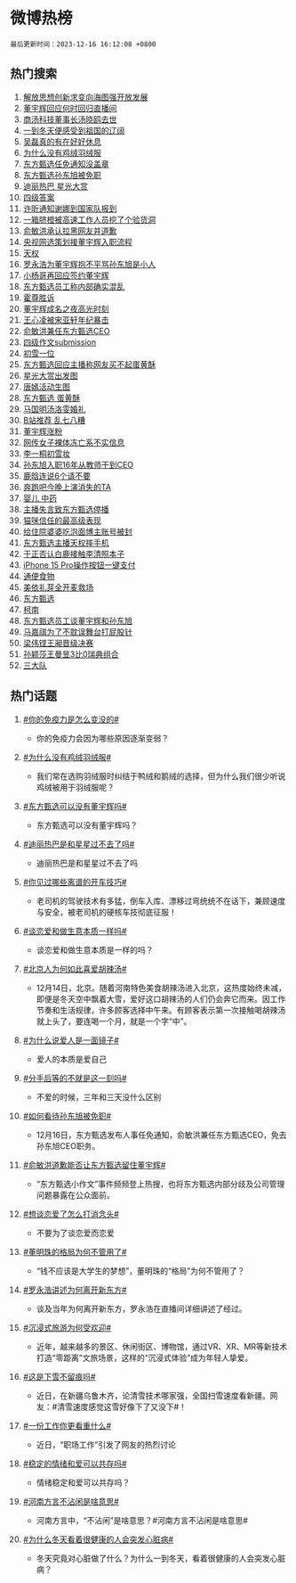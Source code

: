 # 微博热榜

`最后更新时间：2023-12-16 16:12:08 +0800`

## 热门搜索

1. [解放思想创新求变向海图强开放发展](https://m.weibo.cn/search?containerid=100103type%3D1%26t%3D10%26q%3D%23%E8%A7%A3%E6%94%BE%E6%80%9D%E6%83%B3%E5%88%9B%E6%96%B0%E6%B1%82%E5%8F%98%E5%90%91%E6%B5%B7%E5%9B%BE%E5%BC%BA%E5%BC%80%E6%94%BE%E5%8F%91%E5%B1%95%23&stream_entry_id=51&isnewpage=1&extparam=seat%3D1%26filter_type%3Drealtimehot%26dgr%3D0%26cate%3D10103%26stream_entry_id%3D51%26q%3D%2523%25E8%25A7%25A3%25E6%2594%25BE%25E6%2580%259D%25E6%2583%25B3%25E5%2588%259B%25E6%2596%25B0%25E6%25B1%2582%25E5%258F%2598%25E5%2590%2591%25E6%25B5%25B7%25E5%259B%25BE%25E5%25BC%25BA%25E5%25BC%2580%25E6%2594%25BE%25E5%258F%2591%25E5%25B1%2595%2523%26c_type%3D51%26pos%3D0%26display_time%3D1702714326%26pre_seqid%3D1702714326178915558151)
1. [董宇辉回应何时回归直播间](https://m.weibo.cn/search?containerid=100103type%3D1%26t%3D10%26q%3D%23%E8%91%A3%E5%AE%87%E8%BE%89%E5%9B%9E%E5%BA%94%E4%BD%95%E6%97%B6%E5%9B%9E%E5%BD%92%E7%9B%B4%E6%92%AD%E9%97%B4%23&stream_entry_id=31&isnewpage=1&extparam=seat%3D1%26lcate%3D5001%26flag%3D1%26dgr%3D0%26band_rank%3D1%26filter_type%3Drealtimehot%26q%3D%2523%25E8%2591%25A3%25E5%25AE%2587%25E8%25BE%2589%25E5%259B%259E%25E5%25BA%2594%25E4%25BD%2595%25E6%2597%25B6%25E5%259B%259E%25E5%25BD%2592%25E7%259B%25B4%25E6%2592%25AD%25E9%2597%25B4%2523%26c_type%3D31%26stream_entry_id%3D31%26realpos%3D1%26cate%3D5001%26pos%3D0%26display_time%3D1702714326%26pre_seqid%3D1702714326178915558151)
1. [商汤科技董事长汤晓鸥去世](https://m.weibo.cn/search?containerid=100103type%3D1%26t%3D10%26q%3D%23%E5%95%86%E6%B1%A4%E7%A7%91%E6%8A%80%E8%91%A3%E4%BA%8B%E9%95%BF%E6%B1%A4%E6%99%93%E9%B8%A5%E5%8E%BB%E4%B8%96%23&stream_entry_id=31&isnewpage=1&extparam=seat%3D1%26lcate%3D5001%26flag%3D1%26dgr%3D0%26band_rank%3D2%26filter_type%3Drealtimehot%26q%3D%2523%25E5%2595%2586%25E6%25B1%25A4%25E7%25A7%2591%25E6%258A%2580%25E8%2591%25A3%25E4%25BA%258B%25E9%2595%25BF%25E6%25B1%25A4%25E6%2599%2593%25E9%25B8%25A5%25E5%258E%25BB%25E4%25B8%2596%2523%26c_type%3D31%26stream_entry_id%3D31%26realpos%3D2%26cate%3D5001%26pos%3D1%26display_time%3D1702714326%26pre_seqid%3D1702714326178915558151)
1. [一到冬天便感受到祖国的辽阔](https://m.weibo.cn/search?containerid=100103type%3D1%26t%3D10%26q%3D%23%E4%B8%80%E5%88%B0%E5%86%AC%E5%A4%A9%E4%BE%BF%E6%84%9F%E5%8F%97%E5%88%B0%E7%A5%96%E5%9B%BD%E7%9A%84%E8%BE%BD%E9%98%94%23&stream_entry_id=31&isnewpage=1&extparam=seat%3D1%26lcate%3D5001%26flag%3D0%26dgr%3D0%26band_rank%3D3%26filter_type%3Drealtimehot%26q%3D%2523%25E4%25B8%2580%25E5%2588%25B0%25E5%2586%25AC%25E5%25A4%25A9%25E4%25BE%25BF%25E6%2584%259F%25E5%258F%2597%25E5%2588%25B0%25E7%25A5%2596%25E5%259B%25BD%25E7%259A%2584%25E8%25BE%25BD%25E9%2598%2594%2523%26c_type%3D31%26stream_entry_id%3D31%26realpos%3D3%26cate%3D5001%26pos%3D2%26display_time%3D1702714326%26pre_seqid%3D1702714326178915558151)
1. [吴磊真的有在好好休息](https://m.weibo.cn/search?containerid=100103type%3D1%26t%3D10%26q%3D%23%E5%90%B4%E7%A3%8A%E7%9C%9F%E7%9A%84%E6%9C%89%E5%9C%A8%E5%A5%BD%E5%A5%BD%E4%BC%91%E6%81%AF%23&stream_entry_id=31&isnewpage=1&extparam=seat%3D1%26lcate%3D5001%26filter_type%3Drealtimehot%26is_ad_pos%3D1%26q%3D%2523%25E5%2590%25B4%25E7%25A3%258A%25E7%259C%259F%25E7%259A%2584%25E6%259C%2589%25E5%259C%25A8%25E5%25A5%25BD%25E5%25A5%25BD%25E4%25BC%2591%25E6%2581%25AF%2523%26c_type%3D31%26adid%3D214180%26stream_entry_id%3D31%26dgr%3D0%26pos%3D3%26cate%3D5001%26topic_ad%3D1%26band_rank%3D4%26display_time%3D1702714326%26pre_seqid%3D1702714326178915558151)
1. [为什么没有鸡绒羽绒服](https://m.weibo.cn/search?containerid=100103type%3D1%26t%3D10%26q%3D%23%E4%B8%BA%E4%BB%80%E4%B9%88%E6%B2%A1%E6%9C%89%E9%B8%A1%E7%BB%92%E7%BE%BD%E7%BB%92%E6%9C%8D%23&stream_entry_id=31&isnewpage=1&extparam=seat%3D1%26lcate%3D5001%26flag%3D0%26dgr%3D0%26band_rank%3D4%26filter_type%3Drealtimehot%26q%3D%2523%25E4%25B8%25BA%25E4%25BB%2580%25E4%25B9%2588%25E6%25B2%25A1%25E6%259C%2589%25E9%25B8%25A1%25E7%25BB%2592%25E7%25BE%25BD%25E7%25BB%2592%25E6%259C%258D%2523%26c_type%3D31%26stream_entry_id%3D31%26realpos%3D4%26cate%3D5001%26pos%3D4%26display_time%3D1702714326%26pre_seqid%3D1702714326178915558151)
1. [东方甄选任免通知没盖章](https://m.weibo.cn/search?containerid=100103type%3D1%26t%3D10%26q%3D%23%E4%B8%9C%E6%96%B9%E7%94%84%E9%80%89%E4%BB%BB%E5%85%8D%E9%80%9A%E7%9F%A5%E6%B2%A1%E7%9B%96%E7%AB%A0%23&stream_entry_id=31&isnewpage=1&extparam=seat%3D1%26lcate%3D5001%26flag%3D2%26dgr%3D0%26band_rank%3D5%26filter_type%3Drealtimehot%26q%3D%2523%25E4%25B8%259C%25E6%2596%25B9%25E7%2594%2584%25E9%2580%2589%25E4%25BB%25BB%25E5%2585%258D%25E9%2580%259A%25E7%259F%25A5%25E6%25B2%25A1%25E7%259B%2596%25E7%25AB%25A0%2523%26c_type%3D31%26stream_entry_id%3D31%26realpos%3D5%26cate%3D5001%26pos%3D5%26display_time%3D1702714326%26pre_seqid%3D1702714326178915558151)
1. [东方甄选孙东旭被免职](https://m.weibo.cn/search?containerid=100103type%3D1%26t%3D10%26q%3D%23%E4%B8%9C%E6%96%B9%E7%94%84%E9%80%89%E5%AD%99%E4%B8%9C%E6%97%AD%E8%A2%AB%E5%85%8D%E8%81%8C%23&stream_entry_id=31&isnewpage=1&extparam=seat%3D1%26lcate%3D5001%26flag%3D16%26dgr%3D0%26band_rank%3D6%26filter_type%3Drealtimehot%26q%3D%2523%25E4%25B8%259C%25E6%2596%25B9%25E7%2594%2584%25E9%2580%2589%25E5%25AD%2599%25E4%25B8%259C%25E6%2597%25AD%25E8%25A2%25AB%25E5%2585%258D%25E8%2581%258C%2523%26c_type%3D31%26stream_entry_id%3D31%26realpos%3D6%26cate%3D5001%26pos%3D6%26display_time%3D1702714326%26pre_seqid%3D1702714326178915558151)
1. [迪丽热巴 星光大赏](https://m.weibo.cn/search?containerid=100103type%3D1%26t%3D10%26q%3D%E8%BF%AA%E4%B8%BD%E7%83%AD%E5%B7%B4+%E6%98%9F%E5%85%89%E5%A4%A7%E8%B5%8F&stream_entry_id=31&isnewpage=1&extparam=seat%3D1%26lcate%3D5001%26flag%3D1%26dgr%3D0%26band_rank%3D7%26filter_type%3Drealtimehot%26q%3D%25E8%25BF%25AA%25E4%25B8%25BD%25E7%2583%25AD%25E5%25B7%25B4%2520%25E6%2598%259F%25E5%2585%2589%25E5%25A4%25A7%25E8%25B5%258F%26c_type%3D31%26stream_entry_id%3D31%26realpos%3D7%26cate%3D5001%26pos%3D7%26display_time%3D1702714326%26pre_seqid%3D1702714326178915558151)
1. [四级答案](https://m.weibo.cn/search?containerid=100103type%3D1%26t%3D10%26q%3D%E5%9B%9B%E7%BA%A7%E7%AD%94%E6%A1%88&stream_entry_id=31&isnewpage=1&extparam=seat%3D1%26lcate%3D5001%26flag%3D0%26dgr%3D0%26band_rank%3D8%26filter_type%3Drealtimehot%26q%3D%25E5%259B%259B%25E7%25BA%25A7%25E7%25AD%2594%25E6%25A1%2588%26c_type%3D31%26stream_entry_id%3D31%26realpos%3D8%26cate%3D5001%26pos%3D8%26display_time%3D1702714326%26pre_seqid%3D1702714326178915558151)
1. [许昕通知谢娜到国家队报到](https://m.weibo.cn/search?containerid=100103type%3D1%26t%3D10%26q%3D%23%E8%AE%B8%E6%98%95%E9%80%9A%E7%9F%A5%E8%B0%A2%E5%A8%9C%E5%88%B0%E5%9B%BD%E5%AE%B6%E9%98%9F%E6%8A%A5%E5%88%B0%23&stream_entry_id=31&isnewpage=1&extparam=seat%3D1%26lcate%3D5001%26flag%3D0%26dgr%3D0%26band_rank%3D9%26filter_type%3Drealtimehot%26q%3D%2523%25E8%25AE%25B8%25E6%2598%2595%25E9%2580%259A%25E7%259F%25A5%25E8%25B0%25A2%25E5%25A8%259C%25E5%2588%25B0%25E5%259B%25BD%25E5%25AE%25B6%25E9%2598%259F%25E6%258A%25A5%25E5%2588%25B0%2523%26c_type%3D31%26stream_entry_id%3D31%26realpos%3D9%26cate%3D5001%26pos%3D9%26display_time%3D1702714326%26pre_seqid%3D1702714326178915558151)
1. [一箱脐橙被高速工作人员挖了个验货洞](https://m.weibo.cn/search?containerid=100103type%3D1%26t%3D10%26q%3D%23%E4%B8%80%E7%AE%B1%E8%84%90%E6%A9%99%E8%A2%AB%E9%AB%98%E9%80%9F%E5%B7%A5%E4%BD%9C%E4%BA%BA%E5%91%98%E6%8C%96%E4%BA%86%E4%B8%AA%E9%AA%8C%E8%B4%A7%E6%B4%9E%23&stream_entry_id=31&isnewpage=1&extparam=seat%3D1%26lcate%3D5001%26flag%3D0%26dgr%3D0%26band_rank%3D10%26filter_type%3Drealtimehot%26q%3D%2523%25E4%25B8%2580%25E7%25AE%25B1%25E8%2584%2590%25E6%25A9%2599%25E8%25A2%25AB%25E9%25AB%2598%25E9%2580%259F%25E5%25B7%25A5%25E4%25BD%259C%25E4%25BA%25BA%25E5%2591%2598%25E6%258C%2596%25E4%25BA%2586%25E4%25B8%25AA%25E9%25AA%258C%25E8%25B4%25A7%25E6%25B4%259E%2523%26c_type%3D31%26stream_entry_id%3D31%26realpos%3D10%26cate%3D5001%26pos%3D10%26display_time%3D1702714326%26pre_seqid%3D1702714326178915558151)
1. [俞敏洪承认拉黑网友并道歉](https://m.weibo.cn/search?containerid=100103type%3D1%26t%3D10%26q%3D%23%E4%BF%9E%E6%95%8F%E6%B4%AA%E6%89%BF%E8%AE%A4%E6%8B%89%E9%BB%91%E7%BD%91%E5%8F%8B%E5%B9%B6%E9%81%93%E6%AD%89%23&stream_entry_id=31&isnewpage=1&extparam=seat%3D1%26lcate%3D5001%26flag%3D1%26dgr%3D0%26band_rank%3D11%26filter_type%3Drealtimehot%26q%3D%2523%25E4%25BF%259E%25E6%2595%258F%25E6%25B4%25AA%25E6%2589%25BF%25E8%25AE%25A4%25E6%258B%2589%25E9%25BB%2591%25E7%25BD%2591%25E5%258F%258B%25E5%25B9%25B6%25E9%2581%2593%25E6%25AD%2589%2523%26c_type%3D31%26stream_entry_id%3D31%26realpos%3D11%26cate%3D5001%26pos%3D11%26display_time%3D1702714326%26pre_seqid%3D1702714326178915558151)
1. [央视网选策划接董宇辉入职流程](https://m.weibo.cn/search?containerid=100103type%3D1%26t%3D10%26q%3D%23%E5%A4%AE%E8%A7%86%E7%BD%91%E9%80%89%E7%AD%96%E5%88%92%E6%8E%A5%E8%91%A3%E5%AE%87%E8%BE%89%E5%85%A5%E8%81%8C%E6%B5%81%E7%A8%8B%23&stream_entry_id=31&isnewpage=1&extparam=seat%3D1%26lcate%3D5001%26flag%3D2%26dgr%3D0%26band_rank%3D12%26filter_type%3Drealtimehot%26q%3D%2523%25E5%25A4%25AE%25E8%25A7%2586%25E7%25BD%2591%25E9%2580%2589%25E7%25AD%2596%25E5%2588%2592%25E6%258E%25A5%25E8%2591%25A3%25E5%25AE%2587%25E8%25BE%2589%25E5%2585%25A5%25E8%2581%258C%25E6%25B5%2581%25E7%25A8%258B%2523%26c_type%3D31%26stream_entry_id%3D31%26realpos%3D12%26cate%3D5001%26pos%3D12%26display_time%3D1702714326%26pre_seqid%3D1702714326178915558151)
1. [天权](https://m.weibo.cn/search?containerid=100103type%3D1%26t%3D10%26q%3D%E5%A4%A9%E6%9D%83&stream_entry_id=31&isnewpage=1&extparam=seat%3D1%26lcate%3D5001%26flag%3D1%26dgr%3D0%26band_rank%3D13%26filter_type%3Drealtimehot%26q%3D%25E5%25A4%25A9%25E6%259D%2583%26c_type%3D31%26stream_entry_id%3D31%26realpos%3D13%26cate%3D5001%26pos%3D13%26display_time%3D1702714326%26pre_seqid%3D1702714326178915558151)
1. [罗永浩为董宇辉抱不平骂孙东旭是小人](https://m.weibo.cn/search?containerid=100103type%3D1%26t%3D10%26q%3D%23%E7%BD%97%E6%B0%B8%E6%B5%A9%E4%B8%BA%E8%91%A3%E5%AE%87%E8%BE%89%E6%8A%B1%E4%B8%8D%E5%B9%B3%E9%AA%82%E5%AD%99%E4%B8%9C%E6%97%AD%E6%98%AF%E5%B0%8F%E4%BA%BA%23&stream_entry_id=31&isnewpage=1&extparam=seat%3D1%26lcate%3D5001%26flag%3D1%26dgr%3D0%26band_rank%3D14%26filter_type%3Drealtimehot%26q%3D%2523%25E7%25BD%2597%25E6%25B0%25B8%25E6%25B5%25A9%25E4%25B8%25BA%25E8%2591%25A3%25E5%25AE%2587%25E8%25BE%2589%25E6%258A%25B1%25E4%25B8%258D%25E5%25B9%25B3%25E9%25AA%2582%25E5%25AD%2599%25E4%25B8%259C%25E6%2597%25AD%25E6%2598%25AF%25E5%25B0%258F%25E4%25BA%25BA%2523%26c_type%3D31%26stream_entry_id%3D31%26realpos%3D14%26cate%3D5001%26pos%3D14%26display_time%3D1702714326%26pre_seqid%3D1702714326178915558151)
1. [小杨哥再回应签约董宇辉](https://m.weibo.cn/search?containerid=100103type%3D1%26t%3D10%26q%3D%23%E5%B0%8F%E6%9D%A8%E5%93%A5%E5%86%8D%E5%9B%9E%E5%BA%94%E7%AD%BE%E7%BA%A6%E8%91%A3%E5%AE%87%E8%BE%89%23&stream_entry_id=31&isnewpage=1&extparam=seat%3D1%26lcate%3D5001%26flag%3D0%26dgr%3D0%26band_rank%3D15%26filter_type%3Drealtimehot%26q%3D%2523%25E5%25B0%258F%25E6%259D%25A8%25E5%2593%25A5%25E5%2586%258D%25E5%259B%259E%25E5%25BA%2594%25E7%25AD%25BE%25E7%25BA%25A6%25E8%2591%25A3%25E5%25AE%2587%25E8%25BE%2589%2523%26c_type%3D31%26stream_entry_id%3D31%26realpos%3D15%26cate%3D5001%26pos%3D15%26display_time%3D1702714326%26pre_seqid%3D1702714326178915558151)
1. [东方甄选员工称内部确实混乱](https://m.weibo.cn/search?containerid=100103type%3D1%26t%3D10%26q%3D%23%E4%B8%9C%E6%96%B9%E7%94%84%E9%80%89%E5%91%98%E5%B7%A5%E7%A7%B0%E5%86%85%E9%83%A8%E7%A1%AE%E5%AE%9E%E6%B7%B7%E4%B9%B1%23&stream_entry_id=31&isnewpage=1&extparam=seat%3D1%26lcate%3D5001%26flag%3D1%26dgr%3D0%26band_rank%3D16%26filter_type%3Drealtimehot%26q%3D%2523%25E4%25B8%259C%25E6%2596%25B9%25E7%2594%2584%25E9%2580%2589%25E5%2591%2598%25E5%25B7%25A5%25E7%25A7%25B0%25E5%2586%2585%25E9%2583%25A8%25E7%25A1%25AE%25E5%25AE%259E%25E6%25B7%25B7%25E4%25B9%25B1%2523%26c_type%3D31%26stream_entry_id%3D31%26realpos%3D16%26cate%3D5001%26pos%3D16%26display_time%3D1702714326%26pre_seqid%3D1702714326178915558151)
1. [霍尊胜诉](https://m.weibo.cn/search?containerid=100103type%3D1%26t%3D10%26q%3D%23%E9%9C%8D%E5%B0%8A%E8%83%9C%E8%AF%89%23&stream_entry_id=31&isnewpage=1&extparam=seat%3D1%26lcate%3D5001%26flag%3D1%26dgr%3D0%26band_rank%3D17%26filter_type%3Drealtimehot%26q%3D%2523%25E9%259C%258D%25E5%25B0%258A%25E8%2583%259C%25E8%25AF%2589%2523%26c_type%3D31%26stream_entry_id%3D31%26realpos%3D17%26cate%3D5001%26pos%3D17%26display_time%3D1702714326%26pre_seqid%3D1702714326178915558151)
1. [董宇辉成名之夜高光时刻](https://m.weibo.cn/search?containerid=100103type%3D1%26t%3D10%26q%3D%23%E8%91%A3%E5%AE%87%E8%BE%89%E6%88%90%E5%90%8D%E4%B9%8B%E5%A4%9C%E9%AB%98%E5%85%89%E6%97%B6%E5%88%BB%23&stream_entry_id=31&isnewpage=1&extparam=seat%3D1%26lcate%3D5001%26flag%3D1%26dgr%3D0%26band_rank%3D18%26filter_type%3Drealtimehot%26q%3D%2523%25E8%2591%25A3%25E5%25AE%2587%25E8%25BE%2589%25E6%2588%2590%25E5%2590%258D%25E4%25B9%258B%25E5%25A4%259C%25E9%25AB%2598%25E5%2585%2589%25E6%2597%25B6%25E5%2588%25BB%2523%26c_type%3D31%26stream_entry_id%3D31%26realpos%3D18%26cate%3D5001%26pos%3D18%26display_time%3D1702714326%26pre_seqid%3D1702714326178915558151)
1. [王心凌被宋亚轩年纪暴击](https://m.weibo.cn/search?containerid=100103type%3D1%26t%3D10%26q%3D%E7%8E%8B%E5%BF%83%E5%87%8C%E8%A2%AB%E5%AE%8B%E4%BA%9A%E8%BD%A9%E5%B9%B4%E7%BA%AA%E6%9A%B4%E5%87%BB&stream_entry_id=31&isnewpage=1&extparam=seat%3D1%26lcate%3D5001%26flag%3D1%26dgr%3D0%26band_rank%3D19%26filter_type%3Drealtimehot%26q%3D%25E7%258E%258B%25E5%25BF%2583%25E5%2587%258C%25E8%25A2%25AB%25E5%25AE%258B%25E4%25BA%259A%25E8%25BD%25A9%25E5%25B9%25B4%25E7%25BA%25AA%25E6%259A%25B4%25E5%2587%25BB%26c_type%3D31%26stream_entry_id%3D31%26realpos%3D19%26cate%3D5001%26pos%3D19%26display_time%3D1702714326%26pre_seqid%3D1702714326178915558151)
1. [俞敏洪兼任东方甄选CEO](https://m.weibo.cn/search?containerid=100103type%3D1%26t%3D10%26q%3D%23%E4%BF%9E%E6%95%8F%E6%B4%AA%E5%85%BC%E4%BB%BB%E4%B8%9C%E6%96%B9%E7%94%84%E9%80%89CEO%23&stream_entry_id=31&isnewpage=1&extparam=seat%3D1%26lcate%3D5001%26flag%3D0%26dgr%3D0%26band_rank%3D20%26filter_type%3Drealtimehot%26q%3D%2523%25E4%25BF%259E%25E6%2595%258F%25E6%25B4%25AA%25E5%2585%25BC%25E4%25BB%25BB%25E4%25B8%259C%25E6%2596%25B9%25E7%2594%2584%25E9%2580%2589CEO%2523%26c_type%3D31%26stream_entry_id%3D31%26realpos%3D20%26cate%3D5001%26pos%3D20%26display_time%3D1702714326%26pre_seqid%3D1702714326178915558151)
1. [四级作文submission](https://m.weibo.cn/search?containerid=100103type%3D1%26t%3D10%26q%3D%23%E5%9B%9B%E7%BA%A7%E4%BD%9C%E6%96%87submission%23&stream_entry_id=31&isnewpage=1&extparam=seat%3D1%26lcate%3D5001%26flag%3D0%26dgr%3D0%26band_rank%3D21%26filter_type%3Drealtimehot%26q%3D%2523%25E5%259B%259B%25E7%25BA%25A7%25E4%25BD%259C%25E6%2596%2587submission%2523%26c_type%3D31%26stream_entry_id%3D31%26realpos%3D21%26cate%3D5001%26pos%3D21%26display_time%3D1702714326%26pre_seqid%3D1702714326178915558151)
1. [初雪一位](https://m.weibo.cn/search?containerid=100103type%3D1%26t%3D10%26q%3D%23%E5%88%9D%E9%9B%AA%E4%B8%80%E4%BD%8D%23&stream_entry_id=31&isnewpage=1&extparam=seat%3D1%26lcate%3D5001%26flag%3D0%26dgr%3D0%26band_rank%3D22%26filter_type%3Drealtimehot%26q%3D%2523%25E5%2588%259D%25E9%259B%25AA%25E4%25B8%2580%25E4%25BD%258D%2523%26c_type%3D31%26stream_entry_id%3D31%26realpos%3D22%26cate%3D5001%26pos%3D22%26display_time%3D1702714326%26pre_seqid%3D1702714326178915558151)
1. [东方甄选回应主播称网友买不起蛋黄酥](https://m.weibo.cn/search?containerid=100103type%3D1%26t%3D10%26q%3D%23%E4%B8%9C%E6%96%B9%E7%94%84%E9%80%89%E5%9B%9E%E5%BA%94%E4%B8%BB%E6%92%AD%E7%A7%B0%E7%BD%91%E5%8F%8B%E4%B9%B0%E4%B8%8D%E8%B5%B7%E8%9B%8B%E9%BB%84%E9%85%A5%23&stream_entry_id=31&isnewpage=1&extparam=seat%3D1%26lcate%3D5001%26flag%3D1%26dgr%3D0%26band_rank%3D23%26filter_type%3Drealtimehot%26q%3D%2523%25E4%25B8%259C%25E6%2596%25B9%25E7%2594%2584%25E9%2580%2589%25E5%259B%259E%25E5%25BA%2594%25E4%25B8%25BB%25E6%2592%25AD%25E7%25A7%25B0%25E7%25BD%2591%25E5%258F%258B%25E4%25B9%25B0%25E4%25B8%258D%25E8%25B5%25B7%25E8%259B%258B%25E9%25BB%2584%25E9%2585%25A5%2523%26c_type%3D31%26stream_entry_id%3D31%26realpos%3D23%26cate%3D5001%26pos%3D23%26display_time%3D1702714326%26pre_seqid%3D1702714326178915558151)
1. [星光大赏出发图](https://m.weibo.cn/search?containerid=100103type%3D1%26t%3D10%26q%3D%23%E6%98%9F%E5%85%89%E5%A4%A7%E8%B5%8F%E5%87%BA%E5%8F%91%E5%9B%BE%23&stream_entry_id=31&isnewpage=1&extparam=seat%3D1%26lcate%3D5001%26flag%3D1%26dgr%3D0%26band_rank%3D24%26filter_type%3Drealtimehot%26q%3D%2523%25E6%2598%259F%25E5%2585%2589%25E5%25A4%25A7%25E8%25B5%258F%25E5%2587%25BA%25E5%258F%2591%25E5%259B%25BE%2523%26c_type%3D31%26stream_entry_id%3D31%26realpos%3D24%26cate%3D5001%26pos%3D24%26display_time%3D1702714326%26pre_seqid%3D1702714326178915558151)
1. [唐嫣活动生图](https://m.weibo.cn/search?containerid=100103type%3D1%26t%3D10%26q%3D%E5%94%90%E5%AB%A3%E6%B4%BB%E5%8A%A8%E7%94%9F%E5%9B%BE&stream_entry_id=31&isnewpage=1&extparam=seat%3D1%26lcate%3D5001%26flag%3D1%26dgr%3D0%26band_rank%3D25%26filter_type%3Drealtimehot%26q%3D%25E5%2594%2590%25E5%25AB%25A3%25E6%25B4%25BB%25E5%258A%25A8%25E7%2594%259F%25E5%259B%25BE%26c_type%3D31%26stream_entry_id%3D31%26realpos%3D25%26cate%3D5001%26pos%3D25%26display_time%3D1702714326%26pre_seqid%3D1702714326178915558151)
1. [东方甄选 蛋黄酥](https://m.weibo.cn/search?containerid=100103type%3D1%26t%3D10%26q%3D%E4%B8%9C%E6%96%B9%E7%94%84%E9%80%89+%E8%9B%8B%E9%BB%84%E9%85%A5&stream_entry_id=31&isnewpage=1&extparam=seat%3D1%26lcate%3D5001%26flag%3D0%26dgr%3D0%26band_rank%3D26%26filter_type%3Drealtimehot%26q%3D%25E4%25B8%259C%25E6%2596%25B9%25E7%2594%2584%25E9%2580%2589%2520%25E8%259B%258B%25E9%25BB%2584%25E9%2585%25A5%26c_type%3D31%26stream_entry_id%3D31%26realpos%3D26%26cate%3D5001%26pos%3D26%26display_time%3D1702714326%26pre_seqid%3D1702714326178915558151)
1. [马国明汤洛雯婚礼](https://m.weibo.cn/search?containerid=100103type%3D1%26t%3D10%26q%3D%E9%A9%AC%E5%9B%BD%E6%98%8E%E6%B1%A4%E6%B4%9B%E9%9B%AF%E5%A9%9A%E7%A4%BC&stream_entry_id=31&isnewpage=1&extparam=seat%3D1%26lcate%3D5001%26flag%3D0%26dgr%3D0%26band_rank%3D27%26filter_type%3Drealtimehot%26q%3D%25E9%25A9%25AC%25E5%259B%25BD%25E6%2598%258E%25E6%25B1%25A4%25E6%25B4%259B%25E9%259B%25AF%25E5%25A9%259A%25E7%25A4%25BC%26c_type%3D31%26stream_entry_id%3D31%26realpos%3D27%26cate%3D5001%26pos%3D27%26display_time%3D1702714326%26pre_seqid%3D1702714326178915558151)
1. [B站推荐 乱七八糟](https://m.weibo.cn/search?containerid=100103type%3D1%26t%3D10%26q%3DB%E7%AB%99%E6%8E%A8%E8%8D%90+%E4%B9%B1%E4%B8%83%E5%85%AB%E7%B3%9F&stream_entry_id=31&isnewpage=1&extparam=seat%3D1%26lcate%3D5001%26flag%3D0%26dgr%3D0%26band_rank%3D28%26filter_type%3Drealtimehot%26q%3DB%25E7%25AB%2599%25E6%258E%25A8%25E8%258D%2590%2520%25E4%25B9%25B1%25E4%25B8%2583%25E5%2585%25AB%25E7%25B3%259F%26c_type%3D31%26stream_entry_id%3D31%26realpos%3D28%26cate%3D5001%26pos%3D28%26display_time%3D1702714326%26pre_seqid%3D1702714326178915558151)
1. [董宇辉涨粉](https://m.weibo.cn/search?containerid=100103type%3D1%26t%3D10%26q%3D%23%E8%91%A3%E5%AE%87%E8%BE%89%E6%B6%A8%E7%B2%89%23&stream_entry_id=31&isnewpage=1&extparam=seat%3D1%26lcate%3D5001%26flag%3D0%26dgr%3D0%26band_rank%3D29%26filter_type%3Drealtimehot%26q%3D%2523%25E8%2591%25A3%25E5%25AE%2587%25E8%25BE%2589%25E6%25B6%25A8%25E7%25B2%2589%2523%26c_type%3D31%26stream_entry_id%3D31%26realpos%3D29%26cate%3D5001%26pos%3D29%26display_time%3D1702714326%26pre_seqid%3D1702714326178915558151)
1. [网传女子裸体冻亡系不实信息](https://m.weibo.cn/search?containerid=100103type%3D1%26t%3D10%26q%3D%23%E7%BD%91%E4%BC%A0%E5%A5%B3%E5%AD%90%E8%A3%B8%E4%BD%93%E5%86%BB%E4%BA%A1%E7%B3%BB%E4%B8%8D%E5%AE%9E%E4%BF%A1%E6%81%AF%23&stream_entry_id=31&isnewpage=1&extparam=seat%3D1%26lcate%3D5001%26flag%3D0%26dgr%3D0%26band_rank%3D30%26filter_type%3Drealtimehot%26q%3D%2523%25E7%25BD%2591%25E4%25BC%25A0%25E5%25A5%25B3%25E5%25AD%2590%25E8%25A3%25B8%25E4%25BD%2593%25E5%2586%25BB%25E4%25BA%25A1%25E7%25B3%25BB%25E4%25B8%258D%25E5%25AE%259E%25E4%25BF%25A1%25E6%2581%25AF%2523%26c_type%3D31%26stream_entry_id%3D31%26realpos%3D30%26cate%3D5001%26pos%3D30%26display_time%3D1702714326%26pre_seqid%3D1702714326178915558151)
1. [李一桐初雪妆](https://m.weibo.cn/search?containerid=100103type%3D1%26t%3D10%26q%3D%23%E6%9D%8E%E4%B8%80%E6%A1%90%E5%88%9D%E9%9B%AA%E5%A6%86%23&stream_entry_id=31&isnewpage=1&extparam=seat%3D1%26lcate%3D5001%26flag%3D1%26dgr%3D0%26band_rank%3D31%26filter_type%3Drealtimehot%26q%3D%2523%25E6%259D%258E%25E4%25B8%2580%25E6%25A1%2590%25E5%2588%259D%25E9%259B%25AA%25E5%25A6%2586%2523%26c_type%3D31%26stream_entry_id%3D31%26realpos%3D31%26cate%3D5001%26pos%3D31%26display_time%3D1702714326%26pre_seqid%3D1702714326178915558151)
1. [孙东旭入职16年从教师干到CEO](https://m.weibo.cn/search?containerid=100103type%3D1%26t%3D10%26q%3D%23%E5%AD%99%E4%B8%9C%E6%97%AD%E5%85%A5%E8%81%8C16%E5%B9%B4%E4%BB%8E%E6%95%99%E5%B8%88%E5%B9%B2%E5%88%B0CEO%23&stream_entry_id=31&isnewpage=1&extparam=seat%3D1%26lcate%3D5001%26flag%3D1%26dgr%3D0%26band_rank%3D32%26filter_type%3Drealtimehot%26q%3D%2523%25E5%25AD%2599%25E4%25B8%259C%25E6%2597%25AD%25E5%2585%25A5%25E8%2581%258C16%25E5%25B9%25B4%25E4%25BB%258E%25E6%2595%2599%25E5%25B8%2588%25E5%25B9%25B2%25E5%2588%25B0CEO%2523%26c_type%3D31%26stream_entry_id%3D31%26realpos%3D32%26cate%3D5001%26pos%3D32%26display_time%3D1702714326%26pre_seqid%3D1702714326178915558151)
1. [鹿晗连说6个请不要](https://m.weibo.cn/search?containerid=100103type%3D1%26t%3D10%26q%3D%23%E9%B9%BF%E6%99%97%E8%BF%9E%E8%AF%B46%E4%B8%AA%E8%AF%B7%E4%B8%8D%E8%A6%81%23&stream_entry_id=31&isnewpage=1&extparam=seat%3D1%26lcate%3D5001%26flag%3D0%26dgr%3D0%26band_rank%3D33%26filter_type%3Drealtimehot%26q%3D%2523%25E9%25B9%25BF%25E6%2599%2597%25E8%25BF%259E%25E8%25AF%25B46%25E4%25B8%25AA%25E8%25AF%25B7%25E4%25B8%258D%25E8%25A6%2581%2523%26c_type%3D31%26stream_entry_id%3D31%26realpos%3D33%26cate%3D5001%26pos%3D33%26display_time%3D1702714326%26pre_seqid%3D1702714326178915558151)
1. [奔跑吧今晚上演消失的TA](https://m.weibo.cn/search?containerid=100103type%3D1%26t%3D10%26q%3D%23%E5%A5%94%E8%B7%91%E5%90%A7%E4%BB%8A%E6%99%9A%E4%B8%8A%E6%BC%94%E6%B6%88%E5%A4%B1%E7%9A%84TA%23&stream_entry_id=31&isnewpage=1&extparam=seat%3D1%26lcate%3D5001%26flag%3D0%26dgr%3D0%26band_rank%3D34%26filter_type%3Drealtimehot%26q%3D%2523%25E5%25A5%2594%25E8%25B7%2591%25E5%2590%25A7%25E4%25BB%258A%25E6%2599%259A%25E4%25B8%258A%25E6%25BC%2594%25E6%25B6%2588%25E5%25A4%25B1%25E7%259A%2584TA%2523%26c_type%3D31%26stream_entry_id%3D31%26realpos%3D34%26cate%3D5001%26pos%3D34%26display_time%3D1702714326%26pre_seqid%3D1702714326178915558151)
1. [婴儿 中药](https://m.weibo.cn/search?containerid=100103type%3D1%26t%3D10%26q%3D%E5%A9%B4%E5%84%BF+%E4%B8%AD%E8%8D%AF&stream_entry_id=31&isnewpage=1&extparam=seat%3D1%26lcate%3D5001%26flag%3D0%26dgr%3D0%26band_rank%3D35%26filter_type%3Drealtimehot%26q%3D%25E5%25A9%25B4%25E5%2584%25BF%2520%25E4%25B8%25AD%25E8%258D%25AF%26c_type%3D31%26stream_entry_id%3D31%26realpos%3D35%26cate%3D5001%26pos%3D35%26display_time%3D1702714326%26pre_seqid%3D1702714326178915558151)
1. [主播失言致东方甄选停播](https://m.weibo.cn/search?containerid=100103type%3D1%26t%3D10%26q%3D%23%E4%B8%BB%E6%92%AD%E5%A4%B1%E8%A8%80%E8%87%B4%E4%B8%9C%E6%96%B9%E7%94%84%E9%80%89%E5%81%9C%E6%92%AD%23&stream_entry_id=31&isnewpage=1&extparam=seat%3D1%26lcate%3D5001%26flag%3D0%26dgr%3D0%26band_rank%3D36%26filter_type%3Drealtimehot%26q%3D%2523%25E4%25B8%25BB%25E6%2592%25AD%25E5%25A4%25B1%25E8%25A8%2580%25E8%2587%25B4%25E4%25B8%259C%25E6%2596%25B9%25E7%2594%2584%25E9%2580%2589%25E5%2581%259C%25E6%2592%25AD%2523%26c_type%3D31%26stream_entry_id%3D31%26realpos%3D36%26cate%3D5001%26pos%3D36%26display_time%3D1702714326%26pre_seqid%3D1702714326178915558151)
1. [猫咪信任的最高级表现](https://m.weibo.cn/search?containerid=100103type%3D1%26t%3D10%26q%3D%E7%8C%AB%E5%92%AA%E4%BF%A1%E4%BB%BB%E7%9A%84%E6%9C%80%E9%AB%98%E7%BA%A7%E8%A1%A8%E7%8E%B0&stream_entry_id=31&isnewpage=1&extparam=seat%3D1%26lcate%3D5001%26flag%3D1%26dgr%3D0%26band_rank%3D37%26filter_type%3Drealtimehot%26q%3D%25E7%258C%25AB%25E5%2592%25AA%25E4%25BF%25A1%25E4%25BB%25BB%25E7%259A%2584%25E6%259C%2580%25E9%25AB%2598%25E7%25BA%25A7%25E8%25A1%25A8%25E7%258E%25B0%26c_type%3D31%26stream_entry_id%3D31%26realpos%3D37%26cate%3D5001%26pos%3D37%26display_time%3D1702714326%26pre_seqid%3D1702714326178915558151)
1. [给住院婆婆吃泡面博主账号被封](https://m.weibo.cn/search?containerid=100103type%3D1%26t%3D10%26q%3D%23%E7%BB%99%E4%BD%8F%E9%99%A2%E5%A9%86%E5%A9%86%E5%90%83%E6%B3%A1%E9%9D%A2%E5%8D%9A%E4%B8%BB%E8%B4%A6%E5%8F%B7%E8%A2%AB%E5%B0%81%23&stream_entry_id=31&isnewpage=1&extparam=seat%3D1%26lcate%3D5001%26flag%3D1%26dgr%3D0%26band_rank%3D38%26filter_type%3Drealtimehot%26q%3D%2523%25E7%25BB%2599%25E4%25BD%258F%25E9%2599%25A2%25E5%25A9%2586%25E5%25A9%2586%25E5%2590%2583%25E6%25B3%25A1%25E9%259D%25A2%25E5%258D%259A%25E4%25B8%25BB%25E8%25B4%25A6%25E5%258F%25B7%25E8%25A2%25AB%25E5%25B0%2581%2523%26c_type%3D31%26stream_entry_id%3D31%26realpos%3D38%26cate%3D5001%26pos%3D38%26display_time%3D1702714326%26pre_seqid%3D1702714326178915558151)
1. [东方甄选主播天权摔手机](https://m.weibo.cn/search?containerid=100103type%3D1%26t%3D10%26q%3D%23%E4%B8%9C%E6%96%B9%E7%94%84%E9%80%89%E4%B8%BB%E6%92%AD%E5%A4%A9%E6%9D%83%E6%91%94%E6%89%8B%E6%9C%BA%23&stream_entry_id=31&isnewpage=1&extparam=seat%3D1%26lcate%3D5001%26flag%3D0%26dgr%3D0%26band_rank%3D39%26filter_type%3Drealtimehot%26q%3D%2523%25E4%25B8%259C%25E6%2596%25B9%25E7%2594%2584%25E9%2580%2589%25E4%25B8%25BB%25E6%2592%25AD%25E5%25A4%25A9%25E6%259D%2583%25E6%2591%2594%25E6%2589%258B%25E6%259C%25BA%2523%26c_type%3D31%26stream_entry_id%3D31%26realpos%3D39%26cate%3D5001%26pos%3D39%26display_time%3D1702714326%26pre_seqid%3D1702714326178915558151)
1. [于正否认白鹿接触李清照本子](https://m.weibo.cn/search?containerid=100103type%3D1%26t%3D10%26q%3D%23%E4%BA%8E%E6%AD%A3%E5%90%A6%E8%AE%A4%E7%99%BD%E9%B9%BF%E6%8E%A5%E8%A7%A6%E6%9D%8E%E6%B8%85%E7%85%A7%E6%9C%AC%E5%AD%90%23&stream_entry_id=31&isnewpage=1&extparam=seat%3D1%26lcate%3D5001%26flag%3D0%26dgr%3D0%26band_rank%3D40%26filter_type%3Drealtimehot%26q%3D%2523%25E4%25BA%258E%25E6%25AD%25A3%25E5%2590%25A6%25E8%25AE%25A4%25E7%2599%25BD%25E9%25B9%25BF%25E6%258E%25A5%25E8%25A7%25A6%25E6%259D%258E%25E6%25B8%2585%25E7%2585%25A7%25E6%259C%25AC%25E5%25AD%2590%2523%26c_type%3D31%26stream_entry_id%3D31%26realpos%3D40%26cate%3D5001%26pos%3D40%26display_time%3D1702714326%26pre_seqid%3D1702714326178915558151)
1. [iPhone 15 Pro操作按钮一键支付](https://m.weibo.cn/search?containerid=100103type%3D1%26t%3D10%26q%3DiPhone+15+Pro%E6%93%8D%E4%BD%9C%E6%8C%89%E9%92%AE%E4%B8%80%E9%94%AE%E6%94%AF%E4%BB%98&stream_entry_id=31&isnewpage=1&extparam=seat%3D1%26lcate%3D5001%26flag%3D0%26dgr%3D0%26band_rank%3D41%26filter_type%3Drealtimehot%26q%3DiPhone%252015%2520Pro%25E6%2593%258D%25E4%25BD%259C%25E6%258C%2589%25E9%2592%25AE%25E4%25B8%2580%25E9%2594%25AE%25E6%2594%25AF%25E4%25BB%2598%26c_type%3D31%26stream_entry_id%3D31%26realpos%3D41%26cate%3D5001%26pos%3D41%26display_time%3D1702714326%26pre_seqid%3D1702714326178915558151)
1. [通便食物](https://m.weibo.cn/search?containerid=100103type%3D1%26t%3D10%26q%3D%E9%80%9A%E4%BE%BF%E9%A3%9F%E7%89%A9&stream_entry_id=31&isnewpage=1&extparam=seat%3D1%26lcate%3D5001%26flag%3D1%26dgr%3D0%26band_rank%3D42%26filter_type%3Drealtimehot%26q%3D%25E9%2580%259A%25E4%25BE%25BF%25E9%25A3%259F%25E7%2589%25A9%26c_type%3D31%26stream_entry_id%3D31%26realpos%3D42%26cate%3D5001%26pos%3D42%26display_time%3D1702714326%26pre_seqid%3D1702714326178915558151)
1. [美依礼芽全开麦救场](https://m.weibo.cn/search?containerid=100103type%3D1%26t%3D10%26q%3D%23%E7%BE%8E%E4%BE%9D%E7%A4%BC%E8%8A%BD%E5%85%A8%E5%BC%80%E9%BA%A6%E6%95%91%E5%9C%BA%23&stream_entry_id=31&isnewpage=1&extparam=seat%3D1%26lcate%3D5001%26flag%3D1%26dgr%3D0%26band_rank%3D43%26filter_type%3Drealtimehot%26q%3D%2523%25E7%25BE%258E%25E4%25BE%259D%25E7%25A4%25BC%25E8%258A%25BD%25E5%2585%25A8%25E5%25BC%2580%25E9%25BA%25A6%25E6%2595%2591%25E5%259C%25BA%2523%26c_type%3D31%26stream_entry_id%3D31%26realpos%3D43%26cate%3D5001%26pos%3D43%26display_time%3D1702714326%26pre_seqid%3D1702714326178915558151)
1. [东方甄选](https://m.weibo.cn/search?containerid=100103type%3D1%26t%3D10%26q%3D%E4%B8%9C%E6%96%B9%E7%94%84%E9%80%89&stream_entry_id=31&isnewpage=1&extparam=seat%3D1%26lcate%3D5001%26flag%3D0%26dgr%3D0%26band_rank%3D44%26filter_type%3Drealtimehot%26q%3D%25E4%25B8%259C%25E6%2596%25B9%25E7%2594%2584%25E9%2580%2589%26c_type%3D31%26stream_entry_id%3D31%26realpos%3D44%26cate%3D5001%26pos%3D44%26display_time%3D1702714326%26pre_seqid%3D1702714326178915558151)
1. [柯南](https://m.weibo.cn/search?containerid=100103type%3D1%26t%3D10%26q%3D%E6%9F%AF%E5%8D%97&stream_entry_id=31&isnewpage=1&extparam=seat%3D1%26lcate%3D5001%26flag%3D0%26dgr%3D0%26band_rank%3D45%26filter_type%3Drealtimehot%26q%3D%25E6%259F%25AF%25E5%258D%2597%26c_type%3D31%26stream_entry_id%3D31%26realpos%3D45%26cate%3D5001%26pos%3D45%26display_time%3D1702714326%26pre_seqid%3D1702714326178915558151)
1. [东方甄选员工谈董宇辉和孙东旭](https://m.weibo.cn/search?containerid=100103type%3D1%26t%3D10%26q%3D%23%E4%B8%9C%E6%96%B9%E7%94%84%E9%80%89%E5%91%98%E5%B7%A5%E8%B0%88%E8%91%A3%E5%AE%87%E8%BE%89%E5%92%8C%E5%AD%99%E4%B8%9C%E6%97%AD%23&stream_entry_id=31&isnewpage=1&extparam=seat%3D1%26lcate%3D5001%26flag%3D1%26dgr%3D0%26band_rank%3D46%26filter_type%3Drealtimehot%26q%3D%2523%25E4%25B8%259C%25E6%2596%25B9%25E7%2594%2584%25E9%2580%2589%25E5%2591%2598%25E5%25B7%25A5%25E8%25B0%2588%25E8%2591%25A3%25E5%25AE%2587%25E8%25BE%2589%25E5%2592%258C%25E5%25AD%2599%25E4%25B8%259C%25E6%2597%25AD%2523%26c_type%3D31%26stream_entry_id%3D31%26realpos%3D46%26cate%3D5001%26pos%3D46%26display_time%3D1702714326%26pre_seqid%3D1702714326178915558151)
1. [马嘉祺为了不耽误舞台打屁股针](https://m.weibo.cn/search?containerid=100103type%3D1%26t%3D10%26q%3D%23%E9%A9%AC%E5%98%89%E7%A5%BA%E4%B8%BA%E4%BA%86%E4%B8%8D%E8%80%BD%E8%AF%AF%E8%88%9E%E5%8F%B0%E6%89%93%E5%B1%81%E8%82%A1%E9%92%88%23&stream_entry_id=31&isnewpage=1&extparam=seat%3D1%26lcate%3D5001%26flag%3D0%26dgr%3D0%26band_rank%3D47%26filter_type%3Drealtimehot%26q%3D%2523%25E9%25A9%25AC%25E5%2598%2589%25E7%25A5%25BA%25E4%25B8%25BA%25E4%25BA%2586%25E4%25B8%258D%25E8%2580%25BD%25E8%25AF%25AF%25E8%2588%259E%25E5%258F%25B0%25E6%2589%2593%25E5%25B1%2581%25E8%2582%25A1%25E9%2592%2588%2523%26c_type%3D31%26stream_entry_id%3D31%26realpos%3D47%26cate%3D5001%26pos%3D47%26display_time%3D1702714326%26pre_seqid%3D1702714326178915558151)
1. [梁伟铿王昶晋级决赛](https://m.weibo.cn/search?containerid=100103type%3D1%26t%3D10%26q%3D%E6%A2%81%E4%BC%9F%E9%93%BF%E7%8E%8B%E6%98%B6%E6%99%8B%E7%BA%A7%E5%86%B3%E8%B5%9B&stream_entry_id=31&isnewpage=1&extparam=seat%3D1%26lcate%3D5001%26flag%3D1%26dgr%3D0%26band_rank%3D48%26filter_type%3Drealtimehot%26q%3D%25E6%25A2%2581%25E4%25BC%259F%25E9%2593%25BF%25E7%258E%258B%25E6%2598%25B6%25E6%2599%258B%25E7%25BA%25A7%25E5%2586%25B3%25E8%25B5%259B%26c_type%3D31%26stream_entry_id%3D31%26realpos%3D48%26cate%3D5001%26pos%3D48%26display_time%3D1702714326%26pre_seqid%3D1702714326178915558151)
1. [孙颖莎王曼昱3比0瑞典组合](https://m.weibo.cn/search?containerid=100103type%3D1%26t%3D10%26q%3D%23%E5%AD%99%E9%A2%96%E8%8E%8E%E7%8E%8B%E6%9B%BC%E6%98%B13%E6%AF%940%E7%91%9E%E5%85%B8%E7%BB%84%E5%90%88%23&stream_entry_id=31&isnewpage=1&extparam=seat%3D1%26lcate%3D5001%26flag%3D1%26dgr%3D0%26band_rank%3D49%26filter_type%3Drealtimehot%26q%3D%2523%25E5%25AD%2599%25E9%25A2%2596%25E8%258E%258E%25E7%258E%258B%25E6%259B%25BC%25E6%2598%25B13%25E6%25AF%25940%25E7%2591%259E%25E5%2585%25B8%25E7%25BB%2584%25E5%2590%2588%2523%26c_type%3D31%26stream_entry_id%3D31%26realpos%3D49%26cate%3D5001%26pos%3D49%26display_time%3D1702714326%26pre_seqid%3D1702714326178915558151)
1. [三大队](https://m.weibo.cn/search?containerid=100103type%3D1%26t%3D10%26q%3D%E4%B8%89%E5%A4%A7%E9%98%9F&stream_entry_id=31&isnewpage=1&extparam=seat%3D1%26lcate%3D5001%26flag%3D1%26dgr%3D0%26band_rank%3D50%26filter_type%3Drealtimehot%26q%3D%25E4%25B8%2589%25E5%25A4%25A7%25E9%2598%259F%26c_type%3D31%26stream_entry_id%3D31%26realpos%3D50%26cate%3D5001%26pos%3D50%26display_time%3D1702714326%26pre_seqid%3D1702714326178915558151)

## 热门话题

1. [#你的免疫力是怎么变没的#](https://m.weibo.cn/search?containerid=231522type%3D1%26t%3D10%26q%3D%23%E4%BD%A0%E7%9A%84%E5%85%8D%E7%96%AB%E5%8A%9B%E6%98%AF%E6%80%8E%E4%B9%88%E5%8F%98%E6%B2%A1%E7%9A%84%23&stream_entry_id=128&isnewpage=1&extparam=seat%3D1%26lcate%3D5004%26cate%3D5004%26unitid%3D1702608172112%26dgr%3D0%26c_type%3D128%26pos%3D1-0-0%26display_time%3D1702714327%26pre_seqid%3D1702714327953020871221)
    - 你的免疫力会因为哪些原因逐渐变弱？

1. [#为什么没有鸡绒羽绒服#](https://m.weibo.cn/search?containerid=231522type%3D1%26t%3D10%26q%3D%23%E4%B8%BA%E4%BB%80%E4%B9%88%E6%B2%A1%E6%9C%89%E9%B8%A1%E7%BB%92%E7%BE%BD%E7%BB%92%E6%9C%8D%23&stream_entry_id=128&isnewpage=1&extparam=seat%3D1%26lcate%3D5004%26cate%3D5004%26unitid%3D1702707180105%26dgr%3D0%26c_type%3D128%26pos%3D1-0-1%26display_time%3D1702714327%26pre_seqid%3D1702714327953020871221)
    - 我们常在选购羽绒服时纠结于鸭绒和鹅绒的选择，但为什么我们很少听说鸡绒被用于羽绒服呢？

1. [#东方甄选可以没有董宇辉吗#](https://m.weibo.cn/search?containerid=231522type%3D1%26t%3D10%26q%3D%23%E4%B8%9C%E6%96%B9%E7%94%84%E9%80%89%E5%8F%AF%E4%BB%A5%E6%B2%A1%E6%9C%89%E8%91%A3%E5%AE%87%E8%BE%89%E5%90%97%23&stream_entry_id=128&isnewpage=1&extparam=seat%3D1%26lcate%3D5004%26cate%3D5004%26unitid%3D1702700296728%26dgr%3D0%26c_type%3D128%26pos%3D1-0-2%26display_time%3D1702714327%26pre_seqid%3D1702714327953020871221)
    - 东方甄选可以没有董宇辉吗？

1. [#迪丽热巴是和星星过不去了吗#](https://m.weibo.cn/search?containerid=231522type%3D1%26t%3D10%26q%3D%23%E8%BF%AA%E4%B8%BD%E7%83%AD%E5%B7%B4%E6%98%AF%E5%92%8C%E6%98%9F%E6%98%9F%E8%BF%87%E4%B8%8D%E5%8E%BB%E4%BA%86%E5%90%97%23&stream_entry_id=128&isnewpage=1&extparam=seat%3D1%26lcate%3D5004%26cate%3D5004%26unitid%3D1702547252788%26dgr%3D0%26c_type%3D128%26pos%3D1-0-3%26display_time%3D1702714327%26pre_seqid%3D1702714327953020871221)
    - 迪丽热巴是和星星过不去了吗

1. [#你见过哪些离谱的开车技巧#](https://m.weibo.cn/search?containerid=231522type%3D1%26t%3D10%26q%3D%23%E4%BD%A0%E8%A7%81%E8%BF%87%E5%93%AA%E4%BA%9B%E7%A6%BB%E8%B0%B1%E7%9A%84%E5%BC%80%E8%BD%A6%E6%8A%80%E5%B7%A7%23&stream_entry_id=128&isnewpage=1&extparam=seat%3D1%26lcate%3D5004%26cate%3D5004%26unitid%3D1702636996308%26dgr%3D0%26c_type%3D128%26pos%3D1-0-4%26display_time%3D1702714327%26pre_seqid%3D1702714327953020871221)
    - 老司机的驾驶技术有多猛，倒车入库、漂移过弯统统不在话下，兼顾速度与安全，被老司机的硬核车技彻底征服！

1. [#谈恋爱和做生意本质一样吗#](https://m.weibo.cn/search?containerid=231522type%3D1%26t%3D10%26q%3D%23%E8%B0%88%E6%81%8B%E7%88%B1%E5%92%8C%E5%81%9A%E7%94%9F%E6%84%8F%E6%9C%AC%E8%B4%A8%E4%B8%80%E6%A0%B7%E5%90%97%23&stream_entry_id=128&isnewpage=1&extparam=seat%3D1%26lcate%3D5004%26cate%3D5004%26unitid%3D1702704760036%26dgr%3D0%26c_type%3D128%26pos%3D1-0-5%26display_time%3D1702714327%26pre_seqid%3D1702714327953020871221)
    - 谈恋爱和做生意本质是一样的吗？

1. [#北京人为何如此喜爱胡辣汤#](https://m.weibo.cn/search?containerid=231522type%3D1%26t%3D10%26q%3D%23%E5%8C%97%E4%BA%AC%E4%BA%BA%E4%B8%BA%E4%BD%95%E5%A6%82%E6%AD%A4%E5%96%9C%E7%88%B1%E8%83%A1%E8%BE%A3%E6%B1%A4%23&stream_entry_id=128&isnewpage=1&extparam=seat%3D1%26lcate%3D5004%26cate%3D5004%26unitid%3D1702696377764%26dgr%3D0%26c_type%3D128%26pos%3D1-0-6%26display_time%3D1702714327%26pre_seqid%3D1702714327953020871221)
    - 12月14日，北京。随着河南特色美食胡辣汤进入北京，这热度始终未减，即便是冬天空中飘着大雪，爱好这口胡辣汤的人们仍会奔它而来。因工作节奏和生活规律，许多顾客选择中午来。有顾客表示第一次接触喝胡辣汤就上头了，要连喝一个月，就是一个字“中”。

1. [#为什么说爱人是一面镜子#](https://m.weibo.cn/search?containerid=231522type%3D1%26t%3D10%26q%3D%23%E4%B8%BA%E4%BB%80%E4%B9%88%E8%AF%B4%E7%88%B1%E4%BA%BA%E6%98%AF%E4%B8%80%E9%9D%A2%E9%95%9C%E5%AD%90%23&stream_entry_id=128&isnewpage=1&extparam=seat%3D1%26lcate%3D5004%26cate%3D5004%26unitid%3D1702612966112%26dgr%3D0%26c_type%3D128%26pos%3D1-0-7%26display_time%3D1702714327%26pre_seqid%3D1702714327953020871221)
    - 爱人的本质是爱自己

1. [#分手后等的不就是这一刻吗#](https://m.weibo.cn/search?containerid=231522type%3D1%26t%3D10%26q%3D%23%E5%88%86%E6%89%8B%E5%90%8E%E7%AD%89%E7%9A%84%E4%B8%8D%E5%B0%B1%E6%98%AF%E8%BF%99%E4%B8%80%E5%88%BB%E5%90%97%23&stream_entry_id=128&isnewpage=1&extparam=seat%3D1%26lcate%3D5004%26cate%3D5004%26unitid%3D1702550272913%26dgr%3D0%26c_type%3D128%26pos%3D1-0-8%26display_time%3D1702714327%26pre_seqid%3D1702714327953020871221)
    - 不爱的时候，三年和三天没什么区别

1. [#如何看待孙东旭被免职#](https://m.weibo.cn/search?containerid=231522type%3D1%26t%3D10%26q%3D%23%E5%A6%82%E4%BD%95%E7%9C%8B%E5%BE%85%E5%AD%99%E4%B8%9C%E6%97%AD%E8%A2%AB%E5%85%8D%E8%81%8C%23&stream_entry_id=128&isnewpage=1&extparam=seat%3D1%26lcate%3D5004%26cate%3D5004%26unitid%3D1702701194735%26dgr%3D0%26c_type%3D128%26pos%3D1-0-9%26display_time%3D1702714327%26pre_seqid%3D1702714327953020871221)
    - ​​12月16日，东方甄选发布人事任免通知，俞敏洪兼任东方甄选CEO，免去孙东旭CEO职务。

1. [#俞敏洪道歉能否让东方甄选留住董宇辉#](https://m.weibo.cn/search?containerid=231522type%3D1%26t%3D10%26q%3D%23%E4%BF%9E%E6%95%8F%E6%B4%AA%E9%81%93%E6%AD%89%E8%83%BD%E5%90%A6%E8%AE%A9%E4%B8%9C%E6%96%B9%E7%94%84%E9%80%89%E7%95%99%E4%BD%8F%E8%91%A3%E5%AE%87%E8%BE%89%23&stream_entry_id=128&isnewpage=1&extparam=seat%3D1%26lcate%3D5004%26cate%3D5004%26unitid%3D1702608765231%26dgr%3D0%26c_type%3D128%26pos%3D1-0-10%26display_time%3D1702714327%26pre_seqid%3D1702714327953020871221)
    - “东方甄选小作文”事件频频登上热搜，也将东方甄选内部分歧及公司管理问题暴露在公众面前。

1. [#想谈恋爱了怎么打消念头#](https://m.weibo.cn/search?containerid=231522type%3D1%26t%3D10%26q%3D%23%E6%83%B3%E8%B0%88%E6%81%8B%E7%88%B1%E4%BA%86%E6%80%8E%E4%B9%88%E6%89%93%E6%B6%88%E5%BF%B5%E5%A4%B4%23&stream_entry_id=128&isnewpage=1&extparam=seat%3D1%26lcate%3D5004%26cate%3D5004%26unitid%3D1702637582500%26dgr%3D0%26c_type%3D128%26pos%3D1-0-11%26display_time%3D1702714327%26pre_seqid%3D1702714327953020871221)
    - 不要为了谈恋爱而恋爱

1. [#董明珠的格局为何不管用了#](https://m.weibo.cn/search?containerid=231522type%3D1%26t%3D10%26q%3D%23%E8%91%A3%E6%98%8E%E7%8F%A0%E7%9A%84%E6%A0%BC%E5%B1%80%E4%B8%BA%E4%BD%95%E4%B8%8D%E7%AE%A1%E7%94%A8%E4%BA%86%23&stream_entry_id=128&isnewpage=1&extparam=seat%3D1%26lcate%3D5004%26cate%3D5004%26unitid%3D1702681039401%26dgr%3D0%26c_type%3D128%26pos%3D1-0-12%26display_time%3D1702714327%26pre_seqid%3D1702714327953020871221)
    - “钱不应该是大学生的梦想”，董明珠的“格局”为何不管用了？

1. [#罗永浩讲述为何离开新东方#](https://m.weibo.cn/search?containerid=231522type%3D1%26t%3D10%26q%3D%23%E7%BD%97%E6%B0%B8%E6%B5%A9%E8%AE%B2%E8%BF%B0%E4%B8%BA%E4%BD%95%E7%A6%BB%E5%BC%80%E6%96%B0%E4%B8%9C%E6%96%B9%23&stream_entry_id=128&isnewpage=1&extparam=seat%3D1%26lcate%3D5004%26cate%3D5004%26unitid%3D1702689745265%26dgr%3D0%26c_type%3D128%26pos%3D1-0-13%26display_time%3D1702714327%26pre_seqid%3D1702714327953020871221)
    - 谈及当年为何离开新东方，罗永浩在直播间详细讲述了经过。

1. [#沉浸式旅游为何受欢迎#](https://m.weibo.cn/search?containerid=231522type%3D1%26t%3D10%26q%3D%23%E6%B2%89%E6%B5%B8%E5%BC%8F%E6%97%85%E6%B8%B8%E4%B8%BA%E4%BD%95%E5%8F%97%E6%AC%A2%E8%BF%8E%23&stream_entry_id=128&isnewpage=1&extparam=seat%3D1%26lcate%3D5004%26cate%3D5004%26unitid%3D1702546063101%26dgr%3D0%26c_type%3D128%26pos%3D1-0-14%26display_time%3D1702714327%26pre_seqid%3D1702714327953020871221)
    - 近年，越来越多的景区、休闲街区、博物馆，通过VR、XR、MR等新技术打造“零距离”文旅场景，这样的“沉浸式体验”成为年轻人挚爱。

1. [#这是下雪不留痕吗#](https://m.weibo.cn/search?containerid=231522type%3D1%26t%3D10%26q%3D%23%E8%BF%99%E6%98%AF%E4%B8%8B%E9%9B%AA%E4%B8%8D%E7%95%99%E7%97%95%E5%90%97%23&stream_entry_id=128&isnewpage=1&extparam=seat%3D1%26lcate%3D5004%26cate%3D5004%26unitid%3D1702549374909%26dgr%3D0%26c_type%3D128%26pos%3D1-0-15%26display_time%3D1702714327%26pre_seqid%3D1702714327953020871221)
    - 近日，在新疆乌鲁木齐，论清雪技术哪家强，全国扫雪速度看新疆。网友：#清雪速度感觉这雪好像下了又没下#！

1. [#一份工作你更看重什么#](https://m.weibo.cn/search?containerid=231522type%3D1%26t%3D10%26q%3D%23%E4%B8%80%E4%BB%BD%E5%B7%A5%E4%BD%9C%E4%BD%A0%E6%9B%B4%E7%9C%8B%E9%87%8D%E4%BB%80%E4%B9%88%23&stream_entry_id=128&isnewpage=1&extparam=seat%3D1%26lcate%3D5004%26cate%3D5004%26unitid%3D1702545753650%26dgr%3D0%26c_type%3D128%26pos%3D1-0-16%26display_time%3D1702714327%26pre_seqid%3D1702714327953020871221)
    - 近日，“职场工作”引发了网友的热烈讨论

1. [#稳定的情绪和爱可以共存吗#](https://m.weibo.cn/search?containerid=231522type%3D1%26t%3D10%26q%3D%23%E7%A8%B3%E5%AE%9A%E7%9A%84%E6%83%85%E7%BB%AA%E5%92%8C%E7%88%B1%E5%8F%AF%E4%BB%A5%E5%85%B1%E5%AD%98%E5%90%97%23&stream_entry_id=128&isnewpage=1&extparam=seat%3D1%26lcate%3D5004%26cate%3D5004%26unitid%3D1702643579630%26dgr%3D0%26c_type%3D128%26pos%3D1-0-17%26display_time%3D1702714327%26pre_seqid%3D1702714327953020871221)
    - 情绪稳定和爱可以共存吗？

1. [#河南方言不沾闲是啥意思#](https://m.weibo.cn/search?containerid=231522type%3D1%26t%3D10%26q%3D%23%E6%B2%B3%E5%8D%97%E6%96%B9%E8%A8%80%E4%B8%8D%E6%B2%BE%E9%97%B2%E6%98%AF%E5%95%A5%E6%84%8F%E6%80%9D%23&stream_entry_id=128&isnewpage=1&extparam=seat%3D1%26lcate%3D5004%26cate%3D5004%26unitid%3D1702603361746%26dgr%3D0%26c_type%3D128%26pos%3D1-0-18%26display_time%3D1702714327%26pre_seqid%3D1702714327953020871221)
    - 河南方言中，“不沾闲”是啥意思？#河南方言不沾闲是啥意思#

1. [#为什么冬天看着很健康的人会突发心脏病#](https://m.weibo.cn/search?containerid=231522type%3D1%26t%3D10%26q%3D%23%E4%B8%BA%E4%BB%80%E4%B9%88%E5%86%AC%E5%A4%A9%E7%9C%8B%E7%9D%80%E5%BE%88%E5%81%A5%E5%BA%B7%E7%9A%84%E4%BA%BA%E4%BC%9A%E7%AA%81%E5%8F%91%E5%BF%83%E8%84%8F%E7%97%85%23&stream_entry_id=128&isnewpage=1&extparam=seat%3D1%26lcate%3D5004%26cate%3D5004%26unitid%3D1702565904775%26dgr%3D0%26c_type%3D128%26pos%3D1-0-19%26display_time%3D1702714327%26pre_seqid%3D1702714327953020871221)
    - 冬天究竟对心脏做了什么？为什么一到冬天，看着很健康的人会突发心脏病？

